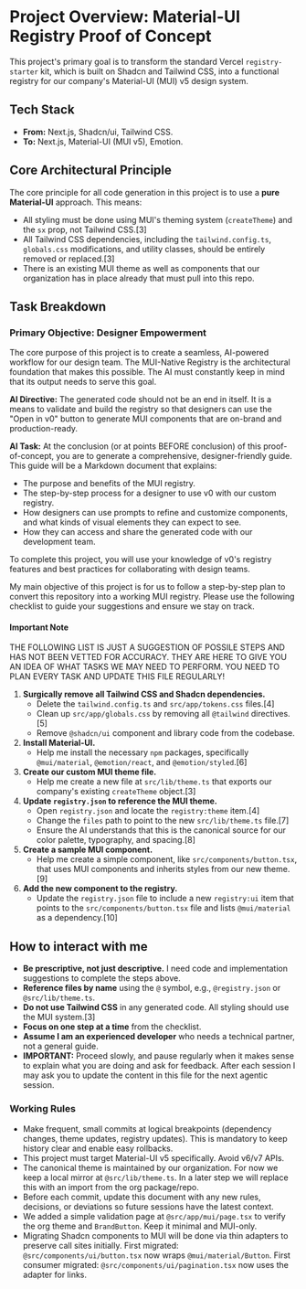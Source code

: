 
# Project Overview: Material-UI Registry Proof of Concept

This project's primary goal is to transform the standard Vercel `registry-starter` kit, which is built on Shadcn and Tailwind CSS, into a functional registry for our company's Material-UI (MUI) v5 design system.

## Tech Stack
- **From:** Next.js, Shadcn/ui, Tailwind CSS.
- **To:** Next.js, Material-UI (MUI v5), Emotion.

## Core Architectural Principle
The core principle for all code generation in this project is to use a **pure Material-UI** approach. This means:
- All styling must be done using MUI's theming system (`createTheme`) and the `sx` prop, not Tailwind CSS.[3]
- All Tailwind CSS dependencies, including the `tailwind.config.ts`, `globals.css` modifications, and utility classes, should be entirely removed or replaced.[3]
- There is an existing MUI theme as well as components that our organization has in place already that must pull into this repo.

## Task Breakdown

### Primary Objective: Designer Empowerment
The core purpose of this project is to create a seamless, AI-powered workflow for our design team. The MUI-Native Registry is the architectural foundation that makes this possible. The AI must constantly keep in mind that its output needs to serve this goal.

**AI Directive:** The generated code should not be an end in itself. It is a means to validate and build the registry so that designers can use the "Open in v0" button to generate MUI components that are on-brand and production-ready.

**AI Task:** At the conclusion (or at points BEFORE conclusion) of this proof-of-concept, you are to generate a comprehensive, designer-friendly guide. This guide will be a Markdown document that explains:
- The purpose and benefits of the MUI registry.
- The step-by-step process for a designer to use v0 with our custom registry.
- How designers can use prompts to refine and customize components, and what kinds of visual elements they can expect to see.
- How they can access and share the generated code with our development team.

To complete this project, you will use your knowledge of v0's registry features and best practices for collaborating with design teams.

My main objective of this project is for us to follow a step-by-step plan to convert this repository into a working MUI registry. Please use the following checklist to guide your suggestions and ensure we stay on track.

#### Important Note

THE FOLLOWING LIST IS JUST A SUGGESTION OF POSSILE STEPS AND HAS NOT BEEN VETTED FOR ACCURACY. THEY ARE HERE TO GIVE YOU AN IDEA OF WHAT TASKS WE MAY NEED TO PERFORM. YOU NEED TO PLAN EVERY TASK AND UPDATE THIS FILE REGULARLY!

1.  **Surgically remove all Tailwind CSS and Shadcn dependencies.**
    - Delete the `tailwind.config.ts` and `src/app/tokens.css` files.[4]
    - Clean up `src/app/globals.css` by removing all `@tailwind` directives.[5]
    - Remove `@shadcn/ui` component and library code from the codebase.
2.  **Install Material-UI.**
    - Help me install the necessary `npm` packages, specifically `@mui/material`, `@emotion/react`, and `@emotion/styled`.[6]
3.  **Create our custom MUI theme file.**
    - Help me create a new file at `src/lib/theme.ts` that exports our company's existing `createTheme` object.[3]
4.  **Update `registry.json` to reference the MUI theme.**
    - Open `registry.json` and locate the `registry:theme` item.[4]
    - Change the `files` path to point to the new `src/lib/theme.ts` file.[7]
    - Ensure the AI understands that this is the canonical source for our color palette, typography, and spacing.[8]
5.  **Create a sample MUI component.**
    - Help me create a simple component, like `src/components/button.tsx`, that uses MUI components and inherits styles from our new theme.[9]
6.  **Add the new component to the registry.**
    - Update the `registry.json` file to include a new `registry:ui` item that points to the `src/components/button.tsx` file and lists `@mui/material` as a dependency.[10]

## How to interact with me
- **Be prescriptive, not just descriptive.** I need code and implementation suggestions to complete the steps above.
- **Reference files by name** using the `@` symbol, e.g., `@registry.json` or `@src/lib/theme.ts`.
- **Do not use Tailwind CSS** in any generated code. All styling should use the MUI system.[3]
- **Focus on one step at a time** from the checklist.
- **Assume I am an experienced developer** who needs a technical partner, not a general guide.
- **IMPORTANT:** Proceed slowly, and pause regularly when it makes sense to explain what you are doing and ask for feedback. After each session I may ask you to update the content in this file for the next agentic session.

### Working Rules
- Make frequent, small commits at logical breakpoints (dependency changes, theme updates, registry updates). This is mandatory to keep history clear and enable easy rollbacks.
- This project must target Material-UI v5 specifically. Avoid v6/v7 APIs.
- The canonical theme is maintained by our organization. For now we keep a local mirror at `@src/lib/theme.ts`. In a later step we will replace this with an import from the org package/repo.
- Before each commit, update this document with any new rules, decisions, or deviations so future sessions have the latest context.
 - We added a simple validation page at `@src/app/mui/page.tsx` to verify the org theme and `BrandButton`. Keep it minimal and MUI-only.
 - Migrating Shadcn components to MUI will be done via thin adapters to preserve call sites initially. First migrated: `@src/components/ui/button.tsx` now wraps `@mui/material/Button`. First consumer migrated: `@src/components/ui/pagination.tsx` now uses the adapter for links.
